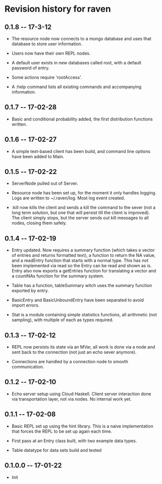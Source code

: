 # Revision history for raven


## 0.1.8 -- 17-3-12

* The resource node now connects to a mongo database and uses that database
to store user information.

* Users now have their own REPL nodes.

* A default user exists in new databases called root, with a default password
of entry.

* Some actions require 'rootAccess'.

* A :help command lists all existing commands and accompanying information.


## 0.1.7 -- 17-02-28

* Basic and conditional probability added, the first distribution functions
written.


## 0.1.6 -- 17-02-27

* A simple text-based client has been build, and command line options
have been added to Main.


## 0.1.5 -- 17-02-22

* ServerNode pulled out of Server.

* Resource node has been set up, for the moment it only handles logging.
Logs are written to ~/.raven/log.  Most log event created.

* :kill now kills the client and sends a kill the command to the sever
(not a long term solution, but one that will persist till the client
is improved).  The client simply stops, but the server sends out kill
messages to all nodes, closing them safely.


## 0.1.4 -- 17-02-19

* Entry updated.  Now requires a summary function (which takes a vector
of entries and returns formatted text), a function to return the NA value,
and a readEntry function that starts with a normal type.  This has not
been implemented via read so the Entry can be read and shown as is.
Entry also now exports a getEntries function for translating a vector
and a countNAs function for the summary system.

* Table has a function, tableSummary witch uses the summary function exported
by entry.

* BasicEntry and BasicUnboundEntry have been separated to avoid import errors.

* Stat is a module containing simple statistics functions, all arithmetic
(not sampling), with multiple of each as types required.


## 0.1.3 -- 17-02-12

* REPL now persists its state via an MVar, all work is done via a node
and sent back to the connection (not just an echo sever anymore).

* Connections are handled by a connection node to smooth communication.


## 0.1.2 -- 17-02-10

* Echo server setup using Cloud Haskell.  Client server interaction done
via transportation layer, not via nodes.  No internal work yet.


## 0.1.1 -- 17-02-08

* Basic REPL set up using the hint library.  This is a naive implementation
that forces the REPL to be set up again each time.

* First pass at an Entry class built, with two example data types.

* Table datatype for data sets build and tested


## 0.1.0.0  -- 17-01-22

* Init
